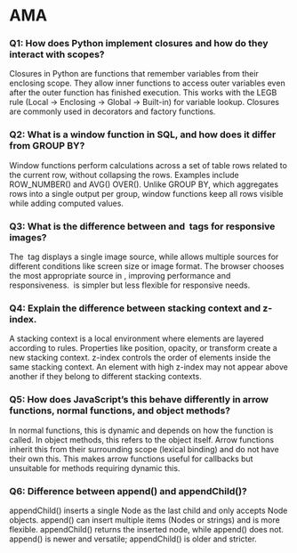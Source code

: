 # AMA

### Q1: How does Python implement closures and how do they interact with scopes?
Closures in Python are functions that remember variables from their enclosing scope. They allow inner functions to access outer variables even after the outer function has finished execution. This works with the LEGB rule (Local → Enclosing → Global → Built-in) for variable lookup. Closures are commonly used in decorators and factory functions.

### Q2: What is a window function in SQL, and how does it differ from GROUP BY?
Window functions perform calculations across a set of table rows related to the current row, without collapsing the rows. Examples include ROW_NUMBER() and AVG() OVER(). Unlike GROUP BY, which aggregates rows into a single output per group, window functions keep all rows visible while adding computed values.

### Q3: What is the difference between <picture> and <img> tags for responsive images?
The <img> tag displays a single image source, while <picture> allows multiple sources for different conditions like screen size or image format. The browser chooses the most appropriate source in <picture>, improving performance and responsiveness. <img> is simpler but less flexible for responsive needs.

### Q4: Explain the difference between stacking context and z-index.
A stacking context is a local environment where elements are layered according to rules. Properties like position, opacity, or transform create a new stacking context. z-index controls the order of elements inside the same stacking context. An element with high z-index may not appear above another if they belong to different stacking contexts.

### Q5: How does JavaScript’s this behave differently in arrow functions, normal functions, and object methods?
In normal functions, this is dynamic and depends on how the function is called. In object methods, this refers to the object itself. Arrow functions inherit this from their surrounding scope (lexical binding) and do not have their own this. This makes arrow functions useful for callbacks but unsuitable for methods requiring dynamic this.

### Q6: Difference between append() and appendChild()?
appendChild() inserts a single Node as the last child and only accepts Node objects. append() can insert multiple items (Nodes or strings) and is more flexible. appendChild() returns the inserted node, while append() does not. append() is newer and versatile; appendChild() is older and stricter.